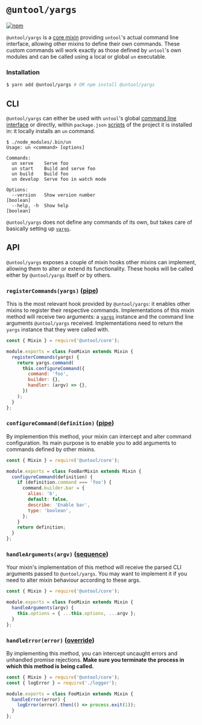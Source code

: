 # `@untool/yargs`

[![npm](https://img.shields.io/npm/v/@untool%2Fyargs.svg)](https://www.npmjs.com/package/@untool%2Fyargs)

`@untool/yargs` is a [core mixin](https://github.com/untool/untool/blob/master/packages/core/README.md#mixins) providing `untool`'s actual command line interface, allowing other mixins to define their own commands. These custom commands will work exactly as those defined by `untool`'s own modules and can be called using a local or global `un` executable.

### Installation

```bash
$ yarn add @untool/yargs # OR npm install @untool/yargs
```

## CLI

`@untool/yargs` can either be used with `untool`'s global [command line interface](https://github.com/untool/untool/blob/master/packages/cli/README.md) or directly, within `package.json` [scripts](https://docs.npmjs.com/cli/run-script) of the project it is installed in: it locally installs an `un` command.

```text
$ ./node_modules/.bin/un
Usage: un <command> [options]

Commands:
  un serve    Serve foo
  un start    Build and serve foo
  un build    Build foo
  un develop  Serve foo in watch mode

Options:
  --version   Show version number                                     [boolean]
  --help, -h  Show help                                               [boolean]
```

`@untool/yargs` does not define any commands of its own, but takes care of basically setting up [`yargs`](http://yargs.js.org).

## API

`@untool/yargs` exposes a couple of mixin hooks other mixins can implement, allowing them to alter or extend its functionality. These hooks will be called either by `@untool/yargs` itself or by others.

### `registerCommands(yargs)` ([pipe](https://github.com/untool/mixinable/blob/master/README.md#definepipe))

This is the most relevant hook provided by `@untool/yargs`: it enables other mixins to register their respective commands. Implementations of this mixin method will receive two arguments: a [`yargs`](http://yargs.js.org) instance and the command line arguments `@untool/yargs` received. Implementations need to return the `yargs` instance that they were called with.

```javascript
const { Mixin } = require('@untool/core');

module.exports = class FooMixin extends Mixin {
  registerCommands(yargs) {
    return yargs.command(
      this.configureCommand({
        command: 'foo',
        builder: {},
        handler: (argv) => {},
      })
    );
  }
};
```

### `configureCommand(definition)` ([pipe](https://github.com/untool/mixinable/blob/master/README.md#definepipe))

By implemention this method, your mixin can intercept and alter command configuration. Its main purpose is to enable you to add arguments to commands defined by other mixins.

```javascript
const { Mixin } = require('@untool/core');

module.exports = class FooBarMixin extends Mixin {
  configureCommand(definition) {
    if (definition.command === 'foo') {
      command.builder.bar = {
        alias: 'b',
        default: false,
        describe: 'Enable bar',
        type: 'boolean',
      };
    }
    return definition;
  }
};
```

### `handleArguments(argv)` ([sequence](https://github.com/untool/mixinable/blob/master/README.md#defineparallel))

Your mixin's implementation of this method will receive the parsed CLI arguments passed to `@untool/yargs`. You may want to implement it if you need to alter mixin behaviour according to these args.

```javascript
const { Mixin } = require('@untool/core');

module.exports = class FooMixin extends Mixin {
  handleArguments(argv) {
    this.options = { ...this.options, ...argv };
  }
};
```

### `handleError(error)` ([override](https://github.com/untool/mixinable/blob/master/README.md#defineoverride))

By implementing this method, you can intercept uncaught errors and unhandled promise rejections. **Make sure you terminate the process in which this method is being called.**

```javascript
const { Mixin } = require('@untool/core');
const { logError } = require('./logger');

module.exports = class FooMixin extends Mixin {
  handleError(error) {
    logError(error).then(() => process.exit(1));
  }
};
```
